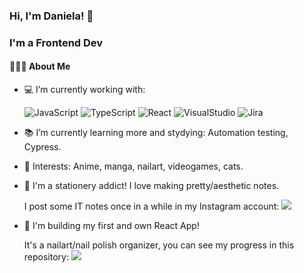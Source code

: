 ### Hi, I'm Daniela! 👋

### I'm a Frontend Dev

#### 👨🏻‍💻 About Me

- :computer: I’m currently working with:

  ![JavaScript](https://badges.aleen42.com/src/javascript.svg) ![TypeScript](https://badges.aleen42.com/src/typescript.svg) ![React](https://badges.aleen42.com/src/react.svg)
  ![VisualStudio](https://badges.aleen42.com/src/visual_studio_code.svg) ![Jira](https://badgen.net/badge/icon/Jira/purple?icon=jira&label) 
  
- :books: I’m currently learning more and stydying: Automation testing, Cypress.

- :purple_heart: Interests: Anime, manga, nailart, videogames, cats.

- :pencil: I'm a stationery addict! I love making pretty/aesthetic notes.

  I post some IT notes once in a while in my Instagram account: <a href="https://instagram.com/mitsudani" target=_blank><img src="https://img.shields.io/badge/-@mitsudani-E4405F?style=flat&logo=Instagram&logoColor=white"/></a>

- :nail_care: I'm building my first and own React App!

  It's a nailart/nail polish organizer, you can see my progress in this repository: <a href="https://github.com/mitsudani/tsume-frontend"><img src="https://badgen.net/badge/icon/github?icon=github&label"/></a>



